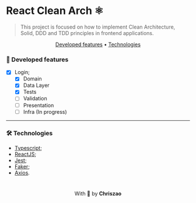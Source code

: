 # React Clean Arch ⚛️

> This project is focused on how to implement Clean Architecture, Solid, DDD and TDD principles in frontend applications.

<p align="center">
 <a href="#features-desenvolvidas">Developed features</a> •
 <a href="#tecnologias">Technologies</a>
 <!-- <a href="#tecnologias">Notes</a> -->
</p>

<!-- <img src="/clynic-test.gif" alt="exemplo sistema clynic"> -->

### 🚀 Developed features

- [X] Login;
    - [X] Domain
    - [X] Data Layer
    - [X] Tests
    - [ ] Validation
    - [ ] Presentation
    - [ ] Infra (In progress)
---
### 🛠️ Technologies
- [Typescript](https://www.typescriptlang.org/docs/);
- [ReactJS](https://pt-br.reactjs.org/docs/getting-started.html);
- [Jest](https://jestjs.io/);
- [Faker](https://fakerjs.dev/);
- [Axios](https://axios-http.com/docs/intro).


<!-- --- -->
<!-- ### 📚 Notes -->

<p align="center" style="margin-top: 20px; padding-top: 20px;">
  With 💙 by <strong>Chriszao</strong>
</p>

